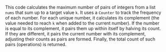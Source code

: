 This code calculates the maximum number of pairs of integers from a list `nums` that sum up to a target value `k`. 
It uses a `Counter` to track the frequency of each number. For each unique number, it calculates its complement (the value needed to reach `k` when added to the current number). 
If the number is equal to its complement, it pairs them up within itself by halving its count. 
If they are different, it pairs the current number with its complement, adjusting their counts as pairs are formed. Finally, the total count of such pairs (operations) is returned.
